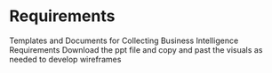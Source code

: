 # Requirements
Templates and Documents for Collecting Business Intelligence Requirements
Download the ppt file and copy and past the visuals as needed to develop wireframes

